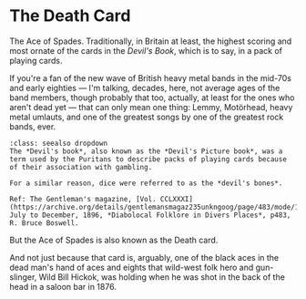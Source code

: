 # The Death Card

The Ace of Spades. Traditionally, in Britain at least, the highest scoring and most ornate of the cards in the *Devil's Book*, which is to say, in a pack of playing cards.

If you're a fan of the new wave of British heavy metal bands in the mid-70s and early eighties — I'm talking, decades, here, not average ages of the band members, though probably that too, actually, at least for the ones who aren't dead yet — that can only mean one thing: Lemmy, Motörhead, heavy metal umlauts, and one of the greatest songs by one of the greatest rock bands, ever.

```{admonition} The Devil's (Picture) Book
:class: seealso dropdown
The *Devil's book*, also known as the *Devil's Picture book*, was a term used by the Puritans to describe packs of playing cards because of their association with gambling.

For a similar reason, dice were referred to as the *devil's bones*.

Ref: The Gentleman's magazine, [Vol. CCLXXXI](https://archive.org/details/gentlemansmagaz235unkngoog/page/483/mode/1up), July to December, 1896, *Diabolocal Folklore in Divers Places*, p483, R. Bruce Boswell. 

```

But the Ace of Spades is also known as the Death card.

And not just because that card is, arguably, one of the black aces in the dead man's hand of aces and eights that wild-west folk hero and gun-slinger, Wild Bill Hickok, was holding when he was shot in the back of the head in a saloon bar in 1876.
